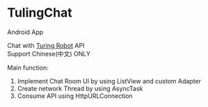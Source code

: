 # TulingChat
Android App

Chat with <a href="http://tuling123.com">Turing Robot</a> API </br>
Support Chinese(中文) ONLY

Main function: </br>
1. Implement Chat Room UI by using ListView and custom Adapter </br>
2. Create network Thread by using AsyncTask </br>
3. Consume API using HttpURLConnection </br>
